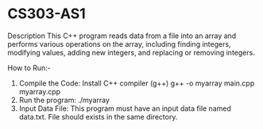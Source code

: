 # CS303-AS1
Description
This C++ program reads data from a file into an array and performs various operations on the array, including finding integers, modifying values, adding new integers, and replacing or removing integers.

How to Run:-
1) Compile the Code:
   Install C++ compiler (g++)
   g++ -o myarray main.cpp myarray.cpp
2) Run the program:
  ./myarray
3) Input Data File:
  This program must have an input data file named data.txt. File should exists in the same directory.
